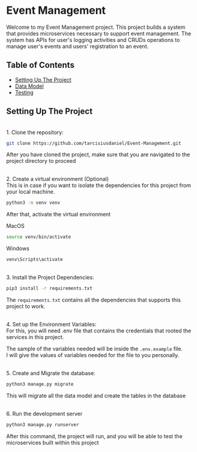 # Event Management

Welcome to my Event Management project. This project builds a system that provides microservices necessary to support event management. The system has APIs for user's logging activities and CRUDs operations to manage user's events and users' registration to an event.

## Table of Contents
- [Setting Up The Project](#setting-up-the-project)
- [Data Model](#data-model)
- [Testing](#testing)

## Setting Up The Project
<br />
1. Clone the repository:
<br />

```bash
git clone https://github.com/tarcisiusdaniel/Event-Management.git
```
After you have cloned the project, make sure that you are navigated to the project directory to proceed

<br />
2. Create a virtual environment (Optional)
<br />
This is in case if you want to isolate the dependencies for this project from your local machine.
</br>

```bash
python3 -m venv venv
```

After that, activate the virtual environment
<br />

MacOS
```bash
source venv/bin/activate
```
Windows
```bash
venv\Scripts\activate
```

<br />
3. Install the Project Dependencies:

```bash
pip3 install -r requirements.txt
```
The ``requirements.txt`` contains all the dependencies that supports this project to work.

<br />
4. Set up the Environment Variables:
<br />
For this, you will need .env file that contains the credentials that rooted the services in this project.
<br />

The sample of the variables needed will be inside the ``.env.example`` file. 
<br />
I will give the values of variables needed for the file to you personally. 

<br />
5. Create and Migrate the database:

```bash
python3 manage.py migrate
```
This will migrate all the data model and create the tables in the database

<br />
6. Run the development server

```bash
python3 manage.py runserver
```
After this command, the project will run, and you will be able to test the microservices built within this project

